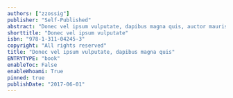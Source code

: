 ```yaml
---
authors: ["zzossig"]
publisher: "Self-Published"
abstract: "Donec vel ipsum vulputate, dapibus magna quis, auctor mauris. Aliquam ut dapibus risus. Duis sit amet magna posuere, interdum metus sed, maximus tortor. Maecenas tempus ut magna nec facilisis. Pellentesque vel ultrices nunc, eget ultrices mauris. Ut eget ligula quis purus porta rhoncus eget at eros. In id felis ullamcorper, vehicula ante sed, cursus magna. Curabitur libero nibh, posuere in urna in, viverra pulvinar lectus. Pellentesque rutrum tempus elit at hendrerit. Sed enim est, bibendum in augue iaculis, viverra venenatis sapien. Nullam sagittis augue maximus mi interdum maximus. Praesent a cursus massa."
shorttitle: "Donec vel ipsum vulputate"
isbn: "978-1-311-04245-3"
copyright: "All rights reserved"
title: "Donec vel ipsum vulputate, dapibus magna quis"
ENTRYTYPE: "book"
enableToc: False
enableWhoami: True
pinned: true
publishDate: "2017-06-01"
---
```


